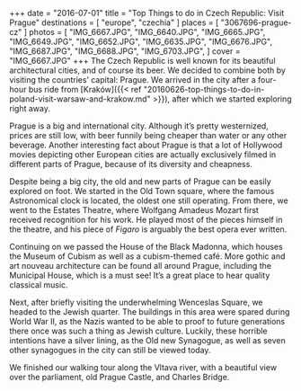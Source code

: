 +++
date    = "2016-07-01"
title   = "Top Things to do in Czech Republic: Visit Prague"
destinations = [ "europe", "czechia" ]
places  = [ "3067696-prague-cz" ]
photos  = [
  "IMG_6667.JPG", "IMG_6640.JPG", "IMG_6665.JPG", "IMG_6649.JPG", "IMG_6652.JPG",
  "IMG_6635.JPG", "IMG_6676.JPG", "IMG_6687.JPG", "IMG_6688.JPG", "IMG_6703.JPG",
]
cover = "IMG_6667.JPG"
+++
The Czech Republic is well known for its beautiful architectural cities, and of course its beer. We decided to combine both by visiting the countries’ capital: Prague. We arrived in the city after a four-hour bus ride from [Kraków]({{< ref "20160626-top-things-to-do-in-poland-visit-warsaw-and-krakow.md" >}}), after which we started exploring right away.

<!--more-->
Prague is a big and international city. Although it’s pretty westernized, prices are still low, with beer funnily being cheaper than water or any other beverage. Another interesting fact about Prague is that a lot of Hollywood movies depicting other European cities are actually exclusively filmed in different parts of Prague, because of its diversity and cheapness.

Despite being a big city, the old and new parts of Prague can be easily explored on foot. We started in the Old Town square, where the famous Astronomical clock is located, the oldest one still operating. From there, we went to the Estates Theatre, where Wolfgang Amadeus Mozart first received recognition for his work. He played most of the pieces himself in the theatre, and his piece of *Figaro* is arguably the best opera ever written.

Continuing on we passed the House of the Black Madonna, which houses the Museum of Cubism as well as a cubism-themed café. More gothic and art nouveau architecture can be found all around Prague, including the Municipal House, which is a must see! It’s a great place to hear quality classical music.

Next, after briefly visiting the underwhelming Wenceslas Square, we headed to the Jewish quarter. The buildings in this area were spared during World War II, as the Nazis wanted to be able to proof to future generations there once was such a thing as Jewish culture. Luckily, these horrible intentions have a silver lining, as the Old new Synagogue, as well as seven other synagogues in the city can still be viewed today.

We finished our walking tour along the Vltava river, with a beautiful view over the parliament, old Prague Castle, and Charles Bridge.